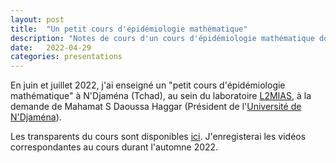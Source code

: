 ```yaml
---
layout: post
title:  "Un petit cours d'épidémiologie mathématique"
description: "Notes de cours d'un cours d'épidémiologie mathématique donné à N'Djaména (Tchad) en juin et juillet 2022."
date:   2022-04-29
categories: presentations
---
```


En juin et juillet 2022, j'ai enseigné un "petit cours d'épidémiologie mathématique" à N'Djaména (Tchad), au sein du laboratoire [L2MIAS](https://l2mias.com/french/), à la demande de Mahamat S Daoussa Haggar (Président de l'[Université de N'Djaména](https://www.universite-ndjamena.td/)).

Les transparents du cours sont disponibles [ici](https://julien-arino.github.io/petit-cours-epidemio-mathematique/). J'enregisterai les vidéos correspondantes au cours durant l'automne 2022.
